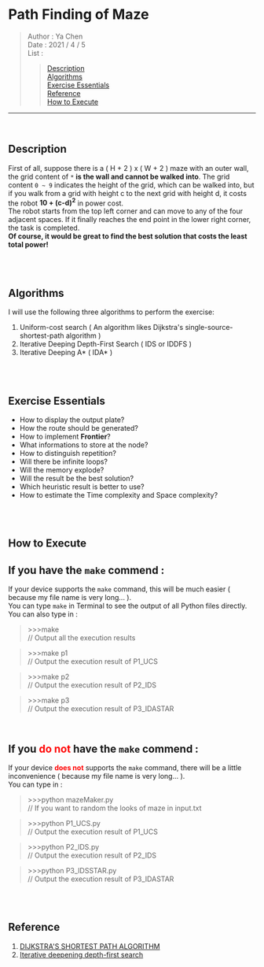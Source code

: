 # Path Finding of Maze

> Author : Ya Chen<br>
> Date : 2021 / 4 / 5<br>
> List :
>
> > <a href = "#description">Description</a><br><a href = "#algorithms">Algorithms</a><br><a href = "#exercise">Exercise Essentials</a><br><a href = "#reference">Reference</a><br><a href = "#execute">How to Execute</a>

---

<br>
<div id = "description">

## Description

First of all, suppose there is a ( H + 2 ) x ( W + 2 ) maze with an outer wall, the grid content of `*` <b>is the wall and cannot be walked into</b>. The grid content `0 ~ 9` indicates the height of the grid, which can be walked into, but if you walk from a grid with height c to the next grid with height d, it costs the robot <b>10 + (c-d)<sup>2</sup></b> in power cost.<br>
The robot starts from the top left corner and can move to any of the four adjacent spaces. If it finally reaches the end point in the lower right corner, the task is completed.<br>
<b>Of course, it would be great to find the best solution that costs the least total power!</b>

</div>
<br>
<br>
<div id = "algorithms">

## Algorithms

I will use the following three algorithms to perform the exercise:

1. Uniform-cost search ( An algorithm likes Dijkstra's single-source-shortest-path algorithm )
2. Iterative Deeping Depth-First Search ( IDS or IDDFS )
3. Iterative Deeping A* ( IDA* )

</div>
<br>
<br>
<div id = "exercise">

## Exercise Essentials

- How to display the output plate?
- How the route should be generated?
- How to implement <b>Frontier</b>?
- What informations to store at the node?
- How to distinguish repetition?
- Will there be infinite loops?
- Will the memory explode?
- Will the result be the best solution?
- Which heuristic result is better to use?
- How to estimate the Time complexity and Space complexity?

</div>
<br>
<br>
<div id = "execute">

## How to Execute

## If you have the `make` commend :

If your device supports the `make` command, this will be much easier ( because my file name is very long... ).<br>
You can type `make` in Terminal to see the output of all Python files directly.<br>
You can also type in :<br>

> <p>>>>make<br>
> // Output all the execution results</p>

> <p>>>>make p1 <br>
> // Output the execution result of P1_UCS </p>

> <p>>>>make p2 <br>
> // Output the execution result of P2_IDS </p>

> <p>>>>make p3 <br>
> // Output the execution result of P3_IDASTAR </p>

<br>

## If you <font color = "red">do not</font> have the `make` commend :

If your device <b><font color = "red">does not</font></b> supports the `make` command, there will be a little inconvenience ( because my file name is very long... ).<br>
You can type in :<br>

> <p>>>>python mazeMaker.py <br>
> // If you want to random the looks of maze in input.txt</p>

> <p>>>>python P1_UCS.py <br>
> // Output the execution result of P1_UCS </p>

> <p>>>>python P2_IDS.py <br>
> // Output the execution result of P2_IDS </p>

> <p>>>>python P3_IDSSTAR.py <br>
> // Output the execution result of P3_IDASTAR </p>

</div>
<br>
<br>
<div id = "reference">

## Reference

1. <a href = "https://www.bogotobogo.com/python/python_Dijkstras_Shortest_Path_Algorithm.php">DIJKSTRA'S SHORTEST PATH ALGORITHM</a>
2. <a href = "https://en.wikipedia.org/wiki/Iterative_deepening_depth-first_search">Iterative deepening depth-first search</a>

</div>
